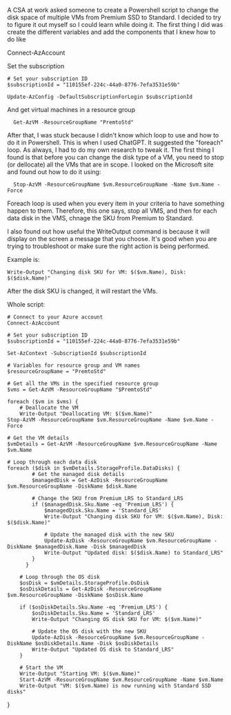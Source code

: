 A CSA at work asked someone to create a Powershell script to change the disk space of multiple VMs from Premium SSD to Standard.  I decided to try to figure it out myself so I could learn while doing it.  The first thing I did was create the different variables and add the components that I knew how to do like 

  Connect-AzAccount

Set the subscription 

    # Set your subscription ID
    $subscriptionId = "110155ef-224c-44a0-8776-7efa3531e59b"

    Update-AzConfig -DefaultSubscriptionForLogin $subscriptionId

And get virtual machines in a resource group

      Get-AzVM -ResourceGroupName "PremtoStd"

After that, I was stuck because I didn't know which loop to use and how to do it in Powershell.  This is when I used ChatGPT.  It suggested the "foreach" loop.  As always, I had to do my own research to tweak it.   The first thing I found is that before you can change the disk type of a VM, you need to stop (or dellocate) all the VMs that are in scope. I looked on the Microsoft site and found out how to do it using: 

      Stop-AzVM -ResourceGroupName $vm.ResourceGroupName -Name $vm.Name -Force

Foreach loop is used when you every item in your criteria to have something happen to them.  Therefore, this one says, stop all VMS, and then for each data disk in the VMS, chnage the SKU from Premium to Standard.  

I also found out how useful the WriteOutput command is because it will display on the screen a message that you choose.  It's good when you are trying to troubleshoot or make sure the right action is being performed.   

Example is:

    Write-Output "Changing disk SKU for VM: $($vm.Name), Disk: $($disk.Name)"

After the disk SKU is changed, it will restart the VMs. 

Whole script: 

    # Connect to your Azure account
    Connect-AzAccount

    # Set your subscription ID
    $subscriptionId = "110155ef-224c-44a0-8776-7efa3531e59b"

    Set-AzContext -SubscriptionId $subscriptionId

    # Variables for resource group and VM names
    $resourceGroupName = "PremtoStd"

    # Get all the VMs in the specified resource group
    $vms = Get-AzVM -ResourceGroupName "$PremtoStd"

    foreach ($vm in $vms) {
        # Deallocate the VM
        Write-Output "Deallocating VM: $($vm.Name)"
    Stop-AzVM -ResourceGroupName $vm.ResourceGroupName -Name $vm.Name -Force

    # Get the VM details
    $vmDetails = Get-AzVM -ResourceGroupName $vm.ResourceGroupName -Name $vm.Name

    # Loop through each data disk
    foreach ($disk in $vmDetails.StorageProfile.DataDisks) {
            # Get the managed disk details
            $managedDisk = Get-AzDisk -ResourceGroupName $vm.ResourceGroupName -DiskName $disk.Name

            # Change the SKU from Premium_LRS to Standard_LRS
            if ($managedDisk.Sku.Name -eq 'Premium_LRS') {
                $managedDisk.Sku.Name = 'Standard_LRS'
                Write-Output "Changing disk SKU for VM: $($vm.Name), Disk: $($disk.Name)"

                # Update the managed disk with the new SKU
                Update-AzDisk -ResourceGroupName $vm.ResourceGroupName -DiskName $managedDisk.Name -Disk $managedDisk
                Write-Output "Updated disk: $($disk.Name) to Standard_LRS"
            }
          }

        # Loop through the OS disk
        $osDisk = $vmDetails.StorageProfile.OsDisk
        $osDiskDetails = Get-AzDisk -ResourceGroupName $vm.ResourceGroupName -DiskName $osDisk.Name

        if ($osDiskDetails.Sku.Name -eq 'Premium_LRS') {
            $osDiskDetails.Sku.Name = 'Standard_LRS'
            Write-Output "Changing OS disk SKU for VM: $($vm.Name)"

            # Update the OS disk with the new SKU
            Update-AzDisk -ResourceGroupName $vm.ResourceGroupName -DiskName $osDiskDetails.Name -Disk $osDiskDetails
            Write-Output "Updated OS disk to Standard_LRS"
        }

        # Start the VM
        Write-Output "Starting VM: $($vm.Name)"
        Start-AzVM -ResourceGroupName $vm.ResourceGroupName -Name $vm.Name
        Write-Output "VM: $($vm.Name) is now running with Standard SSD disks"
}

